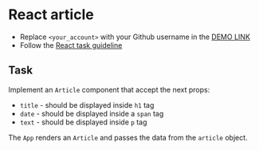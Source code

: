 # React article
- Replace `<your_account>` with your Github username in the [DEMO LINK](https://vlad-demchuk.github.io/react_article/)
- Follow the [React task guideline](https://github.com/mate-academy/react_task-guideline#react-tasks-guideline)

## Task
Implement an `Article` component that accept the next props:
- `title` - should be displayed inside `h1` tag
- `date` - should be displayed inside a `span` tag
- `text` - should be displayed inside `p` tag

The `App` renders an `Article` and passes the data from the `article` object.

